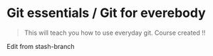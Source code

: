  # Git essentials / Git for everebody

> This will teach you how to use everyday git.
Course created !! 

Edit from stash-branch
